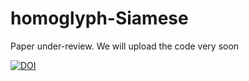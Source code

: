 # homoglyph-Siamese

Paper under-review. We will upload the code very soon

<a href="https://zenodo.org/badge/latestdoi/163725590"><img src="https://zenodo.org/badge/163725590.svg" alt="DOI"></a>
